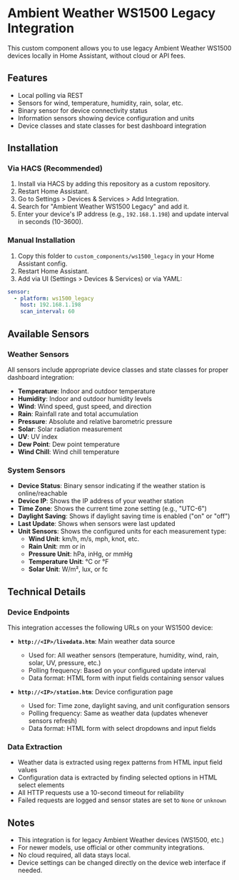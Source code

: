 # Ambient Weather WS1500 Legacy Integration

This custom component allows you to use legacy Ambient Weather WS1500 devices locally in Home Assistant, without cloud or API fees.

## Features
- Local polling via REST
- Sensors for wind, temperature, humidity, rain, solar, etc.
- Binary sensor for device connectivity status
- Information sensors showing device configuration and units
- Device classes and state classes for best dashboard integration

## Installation
### Via HACS (Recommended)
1. Install via HACS by adding this repository as a custom repository.
2. Restart Home Assistant.
3. Go to Settings > Devices & Services > Add Integration.
4. Search for "Ambient Weather WS1500 Legacy" and add it.
5. Enter your device's IP address (e.g., `192.168.1.198`) and update interval in seconds (10-3600).

### Manual Installation
1. Copy this folder to `custom_components/ws1500_legacy` in your Home Assistant config.
2. Restart Home Assistant.
3. Add via UI (Settings > Devices & Services) or via YAML:

```yaml
sensor:
  - platform: ws1500_legacy
    host: 192.168.1.198
    scan_interval: 60
```

## Available Sensors

### Weather Sensors
All sensors include appropriate device classes and state classes for proper dashboard integration:
- **Temperature**: Indoor and outdoor temperature
- **Humidity**: Indoor and outdoor humidity levels  
- **Wind**: Wind speed, gust speed, and direction
- **Rain**: Rainfall rate and total accumulation
- **Pressure**: Absolute and relative barometric pressure
- **Solar**: Solar radiation measurement
- **UV**: UV index
- **Dew Point**: Dew point temperature
- **Wind Chill**: Wind chill temperature

### System Sensors  
- **Device Status**: Binary sensor indicating if the weather station is online/reachable
- **Device IP**: Shows the IP address of your weather station
- **Time Zone**: Shows the current time zone setting (e.g., "UTC-6")
- **Daylight Saving**: Shows if daylight saving time is enabled ("on" or "off")
- **Last Update**: Shows when sensors were last updated
- **Unit Sensors**: Shows the configured units for each measurement type:
  - **Wind Unit**: km/h, m/s, mph, knot, etc.
  - **Rain Unit**: mm or in
  - **Pressure Unit**: hPa, inHg, or mmHg  
  - **Temperature Unit**: °C or °F
  - **Solar Unit**: W/m², lux, or fc

## Technical Details

### Device Endpoints
This integration accesses the following URLs on your WS1500 device:

- **`http://<IP>/livedata.htm`**: Main weather data source
  - Used for: All weather sensors (temperature, humidity, wind, rain, solar, UV, pressure, etc.)
  - Polling frequency: Based on your configured update interval
  - Data format: HTML form with input fields containing sensor values

- **`http://<IP>/station.htm`**: Device configuration page
  - Used for: Time zone, daylight saving, and unit configuration sensors
  - Polling frequency: Same as weather data (updates whenever sensors refresh)
  - Data format: HTML form with select dropdowns and input fields

### Data Extraction
- Weather data is extracted using regex patterns from HTML input field values
- Configuration data is extracted by finding selected options in HTML select elements
- All HTTP requests use a 10-second timeout for reliability
- Failed requests are logged and sensor states are set to `None` or `unknown`

## Notes
- This integration is for legacy Ambient Weather devices (WS1500, etc.)
- For newer models, use official or other community integrations.
- No cloud required, all data stays local.
- Device settings can be changed directly on the device web interface if needed.
